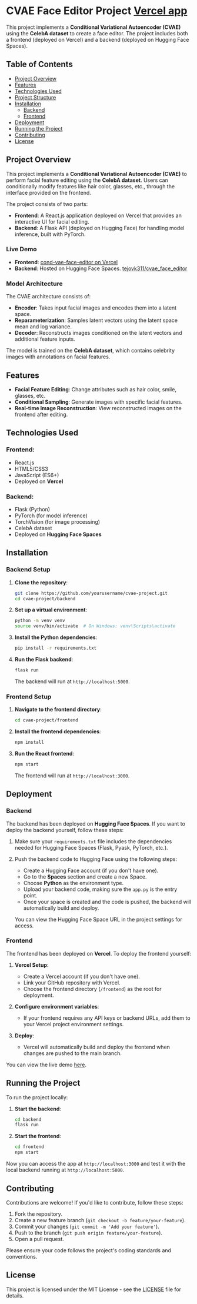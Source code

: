 # CVAE Face Editor Project [Vercel app](https://cond-vae-face-editor-cvyv.vercel.app/)

This project implements a **Conditional Variational Autoencoder (CVAE)** using the **CelebA dataset** to create a face editor. The project includes both a frontend (deployed on Vercel) and a backend (deployed on Hugging Face Spaces).

## Table of Contents
- [Project Overview](#project-overview)
- [Features](#features)
- [Technologies Used](#technologies-used)
- [Project Structure](#project-structure)
- [Installation](#installation)
  - [Backend](#backend-setup)
  - [Frontend](#frontend-setup)
- [Deployment](#deployment)
- [Running the Project](#running-the-project)
- [Contributing](#contributing)
- [License](#license)

## Project Overview

This project implements a **Conditional Variational Autoencoder (CVAE)** to perform facial feature editing using the **CelebA dataset**. Users can conditionally modify features like hair color, glasses, etc., through the interface provided on the frontend.

The project consists of two parts:
- **Frontend**: A React.js application deployed on Vercel that provides an interactive UI for facial editing.
- **Backend**: A Flask API (deployed on Hugging Face) for handling model inference, built with PyTorch.

### Live Demo

- **Frontend**: [cond-vae-face-editor on Vercel](https://cond-vae-face-editor-cvyv.vercel.app/)
- **Backend**: Hosted on Hugging Face Spaces. [tejovk311/cvae_face_editor](https://huggingface.co/spaces/tejovk311/cvae_face_editor/tree/main)

### Model Architecture

The CVAE architecture consists of:
- **Encoder**: Takes input facial images and encodes them into a latent space.
- **Reparameterization**: Samples latent vectors using the latent space mean and log variance.
- **Decoder**: Reconstructs images conditioned on the latent vectors and additional feature inputs.

The model is trained on the **CelebA dataset**, which contains celebrity images with annotations on facial features.

## Features

- **Facial Feature Editing**: Change attributes such as hair color, smile, glasses, etc.
- **Conditional Sampling**: Generate images with specific facial features.
- **Real-time Image Reconstruction**: View reconstructed images on the frontend after editing.

## Technologies Used

### Frontend:
- React.js
- HTML5/CSS3
- JavaScript (ES6+)
- Deployed on **Vercel**

### Backend:
- Flask (Python)
- PyTorch (for model inference)
- TorchVision (for image processing)
- CelebA dataset
- Deployed on **Hugging Face Spaces**


## Installation

### Backend Setup

1. **Clone the repository**:
    ```bash
    git clone https://github.com/yourusername/cvae-project.git
    cd cvae-project/backend
    ```

2. **Set up a virtual environment**:
    ```bash
    python -m venv venv
    source venv/bin/activate  # On Windows: venv\Scripts\activate
    ```

3. **Install the Python dependencies**:
    ```bash
    pip install -r requirements.txt
    ```

4. **Run the Flask backend**:
    ```bash
    flask run
    ```

    The backend will run at `http://localhost:5000`.

### Frontend Setup

1. **Navigate to the frontend directory**:
    ```bash
    cd cvae-project/frontend
    ```

2. **Install the frontend dependencies**:
    ```bash
    npm install
    ```

3. **Run the React frontend**:
    ```bash
    npm start
    ```

    The frontend will run at `http://localhost:3000`.

## Deployment

### Backend

The backend has been deployed on **Hugging Face Spaces**. If you want to deploy the backend yourself, follow these steps:

1. Make sure your `requirements.txt` file includes the dependencies needed for Hugging Face Spaces (Flask, Pyask, PyTorch, etc.).

2. Push the backend code to Hugging Face using the following steps:

    - Create a Hugging Face account (if you don't have one).
    - Go to the **Spaces** section and create a new Space.
    - Choose **Python** as the environment type.
    - Upload your backend code, making sure the `app.py` is the entry point.
    - Once your space is created and the code is pushed, the backend will automatically build and deploy.

    You can view the Hugging Face Space URL in the project settings for access.

### Frontend

The frontend has been deployed on **Vercel**. To deploy the frontend yourself:

1. **Vercel Setup**:
    - Create a Vercel account (if you don't have one).
    - Link your GitHub repository with Vercel.
    - Choose the frontend directory (`/frontend`) as the root for deployment.

2. **Configure environment variables**:
    - If your frontend requires any API keys or backend URLs, add them to your Vercel project environment settings.

3. **Deploy**:
    - Vercel will automatically build and deploy the frontend when changes are pushed to the main branch.

You can view the live demo [here](https://cond-vae-face-editor-cvyv.vercel.app/).

## Running the Project

To run the project locally:

1. **Start the backend**:
    ```bash
    cd backend
    flask run
    ```

2. **Start the frontend**:
    ```bash
    cd frontend
    npm start
    ```

Now you can access the app at `http://localhost:3000` and test it with the local backend running at `http://localhost:5000`.

## Contributing

Contributions are welcome! If you'd like to contribute, follow these steps:

1. Fork the repository.
2. Create a new feature branch (`git checkout -b feature/your-feature`).
3. Commit your changes (`git commit -m 'Add your feature'`).
4. Push to the branch (`git push origin feature/your-feature`).
5. Open a pull request.

Please ensure your code follows the project's coding standards and conventions.

## License

This project is licensed under the MIT License - see the [LICENSE](LICENSE) file for details.



